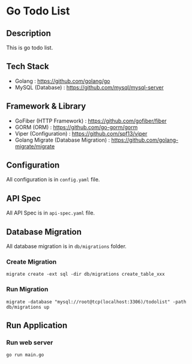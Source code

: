 # Go Todo List

## Description

This is go todo list.

## Tech Stack

- Golang : https://github.com/golang/go
- MySQL (Database) : https://github.com/mysql/mysql-server

## Framework & Library

- GoFiber (HTTP Framework) : https://github.com/gofiber/fiber
- GORM (ORM) : https://github.com/go-gorm/gorm
- Viper (Configuration) : https://github.com/spf13/viper
- Golang Migrate (Database Migration) : https://github.com/golang-migrate/migrate

## Configuration

All configuration is in `config.yaml` file.

## API Spec

All API Spec is in `api-spec.yaml` file.

## Database Migration

All database migration is in `db/migrations` folder.

### Create Migration

```shell
migrate create -ext sql -dir db/migrations create_table_xxx
```

### Run Migration

```shell
migrate -database "mysql://root@tcp(localhost:3306)/todolist" -path db/migrations up
```

## Run Application

### Run web server

```bash
go run main.go
```